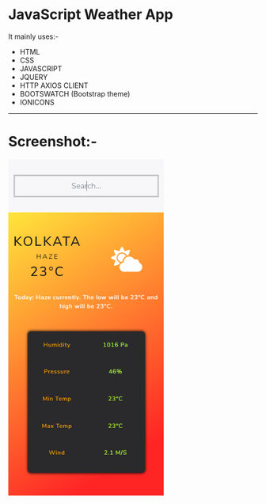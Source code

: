 # JavaScript Weather App

It mainly uses:-
  - HTML
  - CSS
  - JAVASCRIPT
  - JQUERY
  - HTTP AXIOS CLIENT
  - BOOTSWATCH (Bootstrap theme)
  - IONICONS
---
# Screenshot:- 
![](Screenshots/ss1.png)
